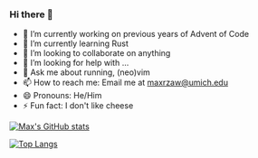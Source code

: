 ### Hi there 👋


- 🔭 I’m currently working on previous years of Advent of Code
- 🌱 I’m currently learning Rust
- 👯 I’m looking to collaborate on anything
- 🤔 I’m looking for help with ...
- 💬 Ask me about running, (neo)vim
- 📫 How to reach me: Email me at [maxrzaw@umich.edu](maxrzaw@umich.edu)
- 😄 Pronouns: He/Him
- ⚡ Fun fact: I don't like cheese

[![Max's GitHub stats](https://github-readme-stats.vercel.app/api?username=maxrzaw&count_private=true&show_icons=true&theme=transparent)](https://github.com/maxrzaw)

[![Top Langs](https://github-readme-stats.vercel.app/api/top-langs/?username=maxrzaw&layout=compact&theme=transparent&langs_count=10)](https://github.com/maxrzaw)
